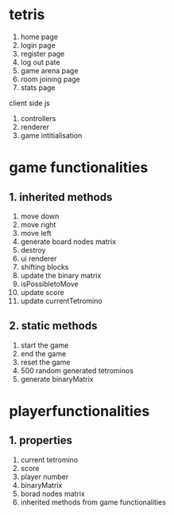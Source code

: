 # tetris
1. home page
2. login page
3. register page
4. log out pate
5. game arena page
6. room joining page
7. stats page


client side js
1. controllers
2. renderer
3. game intitialisation


# game functionalities
## 1. inherited methods
1. move down
2. move right
3. move left
5. generate board nodes matrix
6. destroy
7. ui renderer
8. shifting blocks
9. update the binary matrix
10. isPossibletoMove
11. update score
12. update currentTetromino


## 2. static methods
1. start the game
2. end the game
3. reset the game
4. 500 random generated tetrominos
5. generate binaryMatrix

# playerfunctionalities
## 1. properties
1. current tetromino
2. score
3. player number
4. binaryMatrix
5. borad nodes matrix
6. inherited methods from game functionalities
